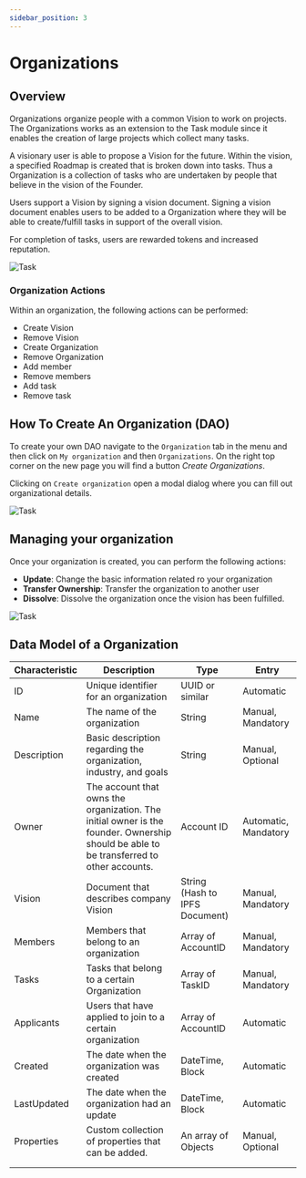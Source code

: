 ```yaml
---
sidebar_position: 3
---
```


# Organizations

## Overview

Organizations organize people with a common Vision to work on projects. The Organizations works as an extension to the Task module since it enables the creation of large projects which collect many tasks.

A visionary user is able to propose a Vision for the future. Within the vision, a specified Roadmap is created that is broken down into tasks. Thus a Organization is a collection of tasks who are undertaken by people that believe in the vision of the Founder.

Users support a Vision by signing a vision document. Signing a vision document enables users to be added to a Organization where they will be able to create/fulfill tasks in support of the overall vision.

For completion of tasks, users are rewarded tokens and increased reputation.

![Task](https://ipfs.io/ipfs/Qmd2XrxREJK5WoQYUUBoJsuDU2hDbrUuxLwkNPn42EgacH?filename=dao.png)

### Organization Actions

Within an organization, the following actions can be performed:

* Create Vision
* Remove Vision
* Create Organization
* Remove Organization
* Add member
* Remove members
* Add task
* Remove task

## How To Create An Organization (DAO)

To create your own DAO navigate to the `Organization` tab in the menu and then click on `My organization` and then `Organizations`. On the right top corner on the new page you will find a button *Create Organizations*. 

Clicking on `Create organization` open a modal dialog where you can fill out organizational details.

![Task](https://ipfs.io/ipfs/QmURX9SHnY2PHXE4cfKDdwGbQB7DmY6CC76xpXnftKDBbL?filename=CreateOrganization.png#center)


## Managing your organization

Once your organization is created, you can perform the following actions:

- **Update**: Change the basic information related ro your organization
- **Transfer Ownership**: Transfer the organization to another user
- **Dissolve**: Dissolve the organization once the vision has been fulfilled.


![Task](https://ipfs.io/ipfs/QmSLLx6XUpsiLKEcYyykooyaCBcjsj7J9fXbUpCNAZyzeh?filename=DaoActions.png#center)


## Data Model of a Organization

| Characteristic | Description                                                                                                                             | Type                           | Entry                |
|----------------|-----------------------------------------------------------------------------------------------------------------------------------------|--------------------------------|----------------------|
| ID             | Unique identifier for an organization                                                                                                   | UUID or similar                | Automatic            |
| Name           | The name of the organization                                                                                                            | String                         | Manual, Mandatory    |
| Description    | Basic description regarding the organization, industry, and goals                                                                       | String                         | Manual, Optional     |
| Owner          | The account that owns the organization. The initial owner is the founder. Ownership should be able to be transferred to other accounts. | Account ID                     | Automatic, Mandatory |
| Vision         | Document that describes company Vision                                                                                                  | String (Hash to IPFS Document) | Manual, Mandatory    |
| Members        | Members that belong to an organization                                                                                                  | Array of AccountID             | Manual, Mandatory    |
| Tasks          | Tasks that belong to a certain Organization                                                                                             | Array of TaskID                | Manual, Mandatory    |
| Applicants     | Users that have applied to join to a certain organization                                                                               | Array of AccountID             | Automatic            |
| Created        | The date when the organization was created                                                                                              | DateTime, Block                | Automatic            |
| LastUpdated    | The date when the organization had an update                                                                                            | DateTime, Block                | Automatic            |
| Properties     | Custom collection of properties that can be added.                                                                                      | An array of Objects            | Manual, Optional     |
|                |                                                                                                                                         |                                |                      |
|                |                                                                                                                                         |                                                          |                      |

